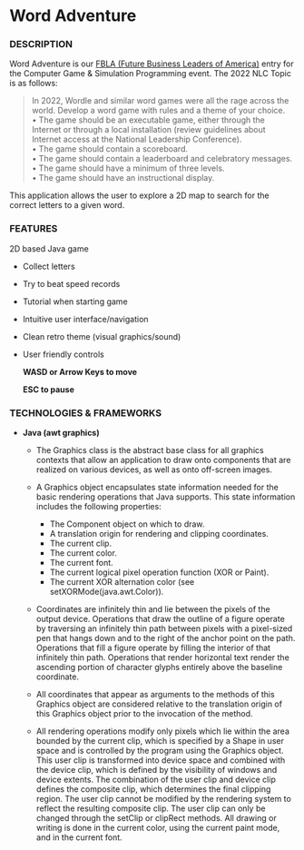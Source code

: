 # Word Adventure

### **DESCRIPTION**
Word Adventure is our [FBLA (Future Business Leaders of America)](https://www.fbla-pbl.org/) entry for the Computer Game & Simulation Programming event. The 2022 NLC Topic is as follows:
> In 2022, Wordle and similar word games were all the rage across the world. Develop a word game with rules and a theme of your choice.  
  • The game should be an executable game, either through the Internet or
  through a local installation (review guidelines about Internet access at the
  National Leadership Conference).  
  • The game should contain a scoreboard.  
  • The game should contain a leaderboard and celebratory messages.  
  • The game should have a minimum of three levels.  
  • The game should have an instructional display.  

This application allows the user to explore a 2D map to search for the correct letters to a given word.

### **FEATURES**
2D based Java game
  - Collect letters
  - Try to beat speed records
  - Tutorial when starting game
  - Intuitive user interface/navigation
  - Clean retro theme (visual graphics/sound)
  - User friendly controls
  
    **WASD or Arrow Keys to move**
    
     **ESC to pause**

### **TECHNOLOGIES & FRAMEWORKS**
- **Java (awt graphics)**
    - The Graphics class is the abstract base class for all graphics contexts that allow an application to draw onto components that are realized on various devices, as well as onto off-screen images.

    - A Graphics object encapsulates state information needed for the basic rendering operations that Java supports. This state information includes the following properties: 
        - The Component object on which to draw.
        - A translation origin for rendering and clipping coordinates.
        - The current clip.
        - The current color.
        - The current font.
        - The current logical pixel operation function (XOR or Paint).
        - The current XOR alternation color (see setXORMode(java.awt.Color)). 

    - Coordinates are infinitely thin and lie between the pixels of the output device. Operations that draw the outline of a figure operate by traversing an infinitely thin path between pixels with a pixel-sized pen that hangs down and to the right of the anchor point on the path. Operations that fill a figure operate by filling the interior of that infinitely thin path. Operations that render horizontal text render the ascending portion of character glyphs entirely above the baseline coordinate. 

    - All coordinates that appear as arguments to the methods of this Graphics object are considered relative to the translation origin of this Graphics object prior to the invocation of the method.

    - All rendering operations modify only pixels which lie within the area bounded by the current clip, which is specified by a Shape in user space and is controlled by the program using the Graphics object. This user clip is transformed into device space and combined with the device clip, which is defined by the visibility of windows and device extents. The combination of the user clip and device clip defines the composite clip, which determines the final clipping region. The user clip cannot be modified by the rendering system to reflect the resulting composite clip. The user clip can only be changed through the setClip or clipRect methods. All drawing or writing is done in the current color, using the current paint mode, and in the current font.
